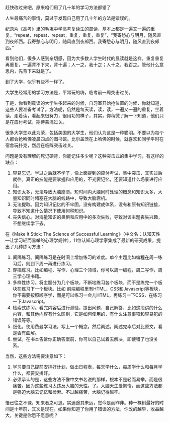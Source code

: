 赶快改过来吧，原来咱们用了几十年的学习方法都错了


人生最痛苦的事情，莫过于发现自己用了几十年的方法是错误的。

纪录片《高考》里的毛坦中学高考复读生的晨读，基本上都是一遍又一遍的重复。“repeat，repeat，repeat，重复，重复，重复”，“我寄愁心与明月，随风直到夜郎西。我寄愁心与明月，随风直到夜郎西。我寄愁心与明月，随风直到夜郎西。”

看到他们，很多人感到亲切感，因为大多数人学生时代的晨读就是这样。重复重复再重复，一遍背不下来，背十遍；人一之，我十之；人十之，我百之。管他什么意思内，先背下来就是了。

到了大学，似乎有些不一样了。

大学生经常用的学习方法是，平常玩的嗨，临考前一周突击过关。

于是，你看到晨读的大学生多起来的时候，自习室开始抢位置的时候，你就知道，这些人要准备考试了。方法呢，仍然是每天读，读，读，一遍又一遍的重复，坐着读，走着读，看起来很努力，很用功的样子，其实，你稍微了解一下知道，他们只是在应付考试，期待蒙混过关。

很多大学生以此为荣，包括美国的大学生，他们认为这是一种聪明。不要以为每个人都会抢哈佛凌晨四点的图书馆。比尔盖茨在上哈佛的时候，就喜欢和同学平时在宿舍玩扑克，然后在临阵突击过关。

问题是没有理解的死记硬背，你能记住多少呢？这种突击式的集中学习，有这样的缺点：

1. 容易忘记。学过之后就不学了，像上面提到的应付考试，集中突击，其实过后就往。真正的技能是要掌握和应用的，不光要记忆，还要知道什么场景进行应用。
2. 知识太多，无法导致大脑崩溃。短时间内大脑同时处理的概念和知识太多，大量知识同时堵塞在大脑的线路中，导致大脑宕机。
3. 无法提取。因为知识记忆的不牢固，没有构建成体系，没有和原有知识链接，导致不知道什么情况下使用何种知识。
4. 丧失信心。对海量知识的畏惧和应用中的多次失败，导致对该主题丧失兴趣，不想继续学下去。

在《Make It Stick: The Science of Successful Learning》（中文名：认知天性—让学习轻而易举的心理学规律），11位认知心理学家集成了最新的研究成果，提出了几种练习方法：

1. 间隔练习。间隔练习是在时间上增加练习的难度。单个主题比如编程在周一练习后，则到下周一再进行练习。
2. 穿插练习。比如编程、写作、心理三个领域，你可以周一编程，周二写作，周三学心理书籍。
3. 多样性练习。将主题分为几个板块，不断地练习各个板块，而不是练完一个板块在练习下一个板块。比如 前端编程里有HTML，CSS和Javascript等板块，你不需要按照顺序学，而是可以练习一会儿HTML，再练习一下CSS，在练习一下Javascript。
4. 检索式练习。看完内容后进行测验，提出问题，自己解答，比如这段讲的什么内容，和其他内容有什么区别，它是如何使用的，有什么注意事项和容易犯的错误等等。
5. 细化。使用费曼学习法，写上一个概念，然后阐述。阐述完毕后对比原文，看是否有曲解。
6. 尝试。在书本告诉你正确答案前，你可以自己试着去解决，即使错了也没关系。

当然，这些方法需要注意如下：

1. 学习要自己提前安排好计划，做出日程表，每天学什么，每周学什么和每月学什么，都要安排好。
2. 必须承认的是，这些方法不像中文书名说的那样，根本不是轻而易举，而是很痛苦。因为这些练习太违反大脑的天性。了。大脑天生爱懒惰，而这些方法都是强迫大脑去记忆和检索。不过越痛苦，大脑记得越牢。

悟已往之不谏，知来者之可追。实迷途其未远，觉今是而昨非。种一棵树最好的时间是十年前，其次是现在。如果你知道了你用了错误的方法，你改的越早，收益越大，关键是你愿不愿意呢？
<!--stackedit_data:
eyJoaXN0b3J5IjpbODU5NDI3MzA2LDE5MTczMzY3NDEsLTkwMz
QyMjg5NF19
-->